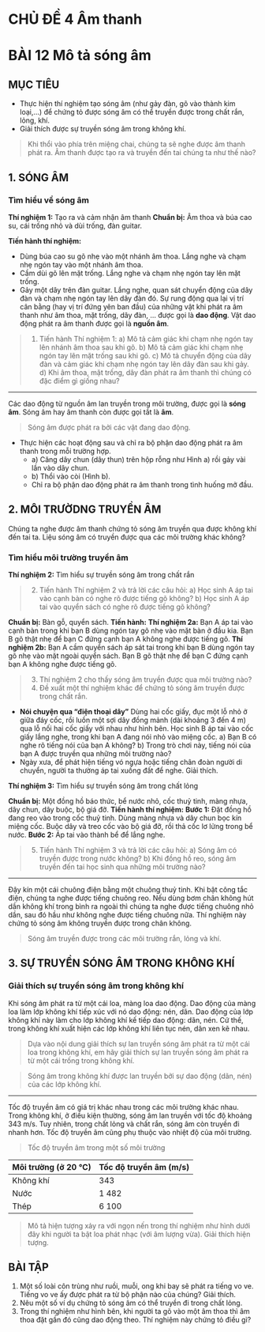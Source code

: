 # CHỦ ĐỀ 4 Âm thanh
# BÀI 12 Mô tả sóng âm

## MỤC TIÊU
- Thực hiện thí nghiệm tạo sóng âm (như gảy đàn, gõ vào thành kim loại,...) để chứng tỏ được sóng âm có thể truyền được trong chất rắn, lỏng, khí.
- Giải thích được sự truyền sóng âm trong không khí.

> Khi thổi vào phía trên miệng chai, chúng ta sẽ nghe được âm thanh phát ra. Âm thanh được tạo ra và truyền đến tai chúng ta như thế nào?

## 1. SÓNG ÂM
### Tìm hiểu về sóng âm
**Thí nghiệm 1:** Tạo ra và cảm nhận âm thanh
**Chuẩn bị:** Âm thoa và búa cao su, cái trống nhỏ và dùi trống, đàn guitar.

**Tiến hành thí nghiệm:**
- Dùng búa cao su gõ nhẹ vào một nhánh âm thoa. Lắng nghe và chạm nhẹ ngón tay vào một nhánh âm thoa.
- Cầm dùi gõ lên mặt trống. Lắng nghe và chạm nhẹ ngón tay lên mặt trống.
- Gảy một dây trên đàn guitar. Lắng nghe, quan sát chuyển động của dây đàn và chạm nhẹ ngón tay lên dây đàn đó.
Sự rung động qua lại vị trí cân bằng (hay vị trí đứng yên ban đầu) của những vật khi phát ra âm thanh như âm thoa, mặt trống, dây đàn, ... được gọi là **dao động**.
Vật dao động phát ra âm thanh được gọi là **nguồn âm**.

> 1. Tiến hành Thí nghiệm 1:
> a) Mô tả cảm giác khi chạm nhẹ ngón tay lên nhánh âm thoa sau khi gõ.
> b) Mô tả cảm giác khi chạm nhẹ ngón tay lên mặt trống sau khi gõ.
> c) Mô tả chuyển động của dây đàn và cảm giác khi chạm nhẹ ngón tay lên dây đàn sau khi gảy.
> d) Khi âm thoa, mặt trống, dây đàn phát ra âm thanh thì chúng có đặc điểm gì giống nhau?

---

Các dao động từ nguồn âm lan truyền trong môi trường, được gọi là **sóng âm**. Sóng âm hay âm thanh còn được gọi tắt là **âm**.

> Sóng âm được phát ra bởi các vật đang dao động.

- Thực hiện các hoạt động sau và chỉ ra bộ phận dao động phát ra âm thanh trong mỗi trường hợp.
    * a) Căng dây chun (dây thun) trên hộp rỗng như Hình a) rồi gảy vài lần vào dây chun.
    * b) Thổi vào còi (Hình b).
    * Chỉ ra bộ phận dao động phát ra âm thanh trong tình huống mở đầu.

## 2. MÔI TRƯỜDNG TRUYỀN ÂM
Chúng ta nghe được âm thanh chứng tỏ sóng âm truyền qua được không khí đến tai ta. Liệu sóng âm có truyền được qua các môi trường khác không?

### Tìm hiểu môi trường truyền âm
**Thí nghiệm 2:** Tìm hiểu sự truyền sóng âm trong chất rắn

> 2. Tiến hành Thí nghiệm 2 và trả lời các câu hỏi:
> a) Học sinh A áp tai vào cạnh bàn có nghe rõ được tiếng gõ không?
> b) Học sinh A áp tai vào quyển sách có nghe rõ được tiếng gõ không?

**Chuẩn bị:** Bàn gỗ, quyển sách.
**Tiến hành:**
**Thí nghiệm 2a:** Bạn A áp tai vào cạnh bàn trong khi bạn B dùng ngón tay gõ nhẹ vào mặt bàn ở đầu kia. Bạn B gõ thật nhẹ để bạn C đứng cạnh bạn A không nghe được tiếng gõ.
**Thí nghiệm 2b:** Bạn A cầm quyển sách áp sát tai trong khi bạn B dùng ngón tay gõ nhẹ vào mặt ngoài quyển sách. Bạn B gõ thật nhẹ để bạn C đứng cạnh bạn A không nghe được tiếng gõ.

> 3. Thí nghiệm 2 cho thấy sóng âm truyền được qua môi trường nào?
> 4. Đề xuất một thí nghiệm khác để chứng tỏ sóng âm truyền được trong chất rắn.

- **Nói chuyện qua “điện thoại dây”**
Dùng hai cốc giấy, đục một lỗ nhỏ ở giữa đáy cốc, rồi luồn một sợi dây đồng mảnh (dài khoảng 3 đến 4 m) qua lỗ nối hai cốc giấy với nhau như hình bên. Học sinh B áp tai vào cốc giấy lắng nghe, trong khi bạn A đang nói nhỏ vào miệng cốc.
a) Bạn B có nghe rõ tiếng nói của bạn A không?
b) Trong trò chơi này, tiếng nói của bạn A được truyền qua những môi trường nào?
- Ngày xưa, để phát hiện tiếng vó ngựa hoặc tiếng chân đoàn người di chuyển, người ta thường áp tai xuống đất để nghe. Giải thích.

**Thí nghiệm 3:** Tìm hiểu sự truyền sóng âm trong chất lỏng

**Chuẩn bị:** Một đồng hồ báo thức, bể nước nhỏ, cốc thuỷ tinh, màng nhựa, dây chun, dây buộc, bộ giá đỡ.
**Tiến hành thí nghiệm:**
**Bước 1:** Đặt đồng hồ đang reo vào trong cốc thuỷ tinh. Dùng màng nhựa và dây chun bọc kín miệng cốc. Buộc dây và treo cốc vào bộ giá đỡ, rồi thả cốc lơ lửng trong bể nước.
**Bước 2:** Áp tai vào thành bể để lắng nghe.

> 5. Tiến hành Thí nghiệm 3 và trả lời các câu hỏi:
> a) Sóng âm có truyền được trong nước không?
> b) Khi đồng hồ reo, sóng âm truyền đến tai học sinh qua những môi trường nào?

---

Đậy kín một cái chuông điện bằng một chuông thuỷ tinh. Khi bật công tắc điện, chúng ta nghe được tiếng chuông reo. Nếu dùng bơm chân không hút dần không khí trong bình ra ngoài thì chúng ta nghe được tiếng chuông nhỏ dần, sau đó hầu như không nghe được tiếng chuông nữa. Thí nghiệm này chứng tỏ sóng âm không truyền được trong chân không.

> Sóng âm truyền được trong các môi trường rắn, lỏng và khí.

## 3. SỰ TRUYỀN SÓNG ÂM TRONG KHÔNG KHÍ
### Giải thích sự truyền sóng âm trong không khí
Khi sóng âm phát ra từ một cái loa, màng loa dao động. Dao động của màng loa làm lớp không khí tiếp xúc với nó dao động: nén, dãn. Dao động của lớp không khí này làm cho lớp không khí kế tiếp dao động: dãn, nén. Cứ thế, trong không khí xuất hiện các lớp không khí liên tục nén, dãn xen kẽ nhau.

> Dựa vào nội dung giải thích sự lan truyền sóng âm phát ra từ một cái loa trong không khí, em hãy giải thích sự lan truyền sóng âm phát ra từ một cái trống trong không khí.

> Sóng âm trong không khí được lan truyền bởi sự dao động (dãn, nén) của các lớp không khí.

---

Tốc độ truyền âm có giá trị khác nhau trong các môi trường khác nhau. Trong không khí, ở điều kiện thường, sóng âm lan truyền với tốc độ khoảng 343 m/s. Tuy nhiên, trong chất lỏng và chất rắn, sóng âm còn truyền đi nhanh hơn. Tốc độ truyền âm cũng phụ thuộc vào nhiệt độ của môi trường.

> Tốc độ truyền âm trong một số môi trường

| Môi trường (ở 20 °C) | Tốc độ truyền âm (m/s) |
|:---|:---|
| Không khí | 343 |
| Nước | 1 482 |
| Thép | 6 100 |

> Mô tả hiện tượng xảy ra với ngọn nến trong thí nghiệm như hình dưới đây khi người ta bật loa phát nhạc (với âm lượng vừa). Giải thích hiện tượng.

## BÀI TẬP
1. Một số loài côn trùng như ruồi, muỗi, ong khi bay sẽ phát ra tiếng vo ve. Tiếng vo ve ấy được phát ra từ bộ phận nào của chúng? Giải thích.
2. Nêu một số ví dụ chứng tỏ sóng âm có thể truyền đi trong chất lỏng.
3. Trong thí nghiệm như hình bên, khi người ta gõ vào một âm thoa thì âm thoa đặt gần đó cũng dao động theo. Thí nghiệm này chứng tỏ điều gì?

